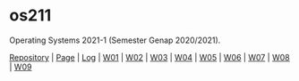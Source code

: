 # os211
Operating Systems 2021-1 (Semester Genap 2020/2021).

[Repository](https://github.com/ianandersenng/os211) | [Page](https://ianandersenng.github.io/os211/) | [Log](https://github.com/ianandersenng/os211/blob/master/TXT/mylog.txt) | [W01](https://ianandersenng.github.io/os211/W01) | [W02](https://ianandersenng.github.io/os211/W02) | [W03](https://ianandersenng.github.io/os211/W03) | [W04](https://ianandersenng.github.io/os211/W04) | [W05](https://ianandersenng.github.io/os211/W05) | [W06](https://ianandersenng.github.io/os211/W06) | [W07](https://ianandersenng.github.io/os211/W07) | [W08](https://ianandersenng.github.io/os211/W08) | [W09](https://ianandersenng.github.io/os211/W09)
